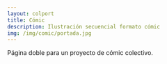 ```yaml
---
layout: colport
title: Cómic
description: Ilustración secuencial formato cómic
img: /img/comic/portada.jpg
---
```


Página doble para un proyecto de cómic colectivo.


<div class="section group">
        <div class="col span_2_of_12">
	</div>
        <div class="col span_8_of_12">
	  <img class="image_enlarge" src="{{ site.baseurl }}/img/comic/comic.jpg" alt=""/>
	</div>
</div>
